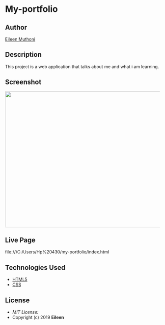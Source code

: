 # My-portfolio

## Author

[Eileen Muthoni](https://github.com/Eileen218/my-portfolio.git)

## Description

This project is a web application that talks about me and what i am learning.

## Screenshot
<img src="webpage.png" width="900px" height="440px">

## Live Page
file:///C:/Users/Hp%20430/my-portfolio/index.html


## Technologies Used

* [HTML5](https://github.com/topics/html5)
* [CSS](https://github.com/topics/css3)

## License
* *MIT License:*
* Copyright (c) 2019 **Eileen**
